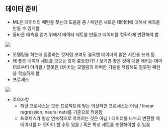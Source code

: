 ## 데이터 준비
- ML은 데이터의 패턴을 찾는데 도움을 줌 / 패턴은 새로운 데이터에 대해서 예측을 만들 수 있게함
- 올바른 예측을 얻기 위해서 데이터 세트를 만들고 데이터를 정확하게 변환해야 함
<img src="https://user-images.githubusercontent.com/32586985/73071836-26fa3f00-3ef7-11ea-9f15-79b93c8de9c0.PNG">

- 모델링을 하는데 집중하는 것처럼 보여도 결국엔 데이터의 많은 시간을 쓰게 됨
- 왜 좋은 데이터 세트를 모으는 것이 중요한가? / 보기만 좋은 것에 대한 에러는 데이터로부터 야기됨 / 잘못된 데이터는 모델링의 어떠한 기술을 적용해도 잘못된 패턴을 학습하게 함 
- 프로세스
<img src="https://user-images.githubusercontent.com/32586985/73072461-70975980-3ef8-11ea-82f7-346118da7ec7.PNG">

- 주의사항
  - 해당 프로세스는 모든 프로젝트에 맞는 이상적인 프로세스는 아님 / linear regression, neural nets를 기준으로 적용함
  - 프로세스가 항상 연속적으로 이어지는 것은 아님 / 데이터를 나누고 변환할 때 데이터를 더 모아야 할 수도 있음 / 혹은 특성 세트를 조정해야할 수 있음 
